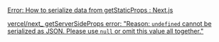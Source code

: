 [Error: How to serialize data from getStaticProps : Next.js](https://stackoverflow.com/questions/66106776/error-how-to-serialize-data-from-getstaticprops-next-js)

[vercel/next\_ getServerSideProps error: "Reason: `undefined` cannot be serialized as JSON. Please use `null` or omit this value all together."](https://github.com/vercel/next.js/discussions/11209)
